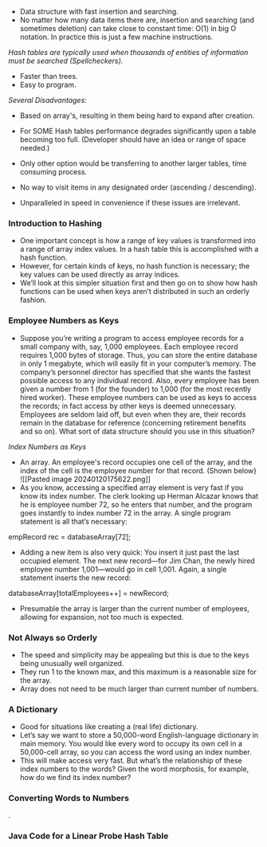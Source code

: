 - Data structure with fast insertion and searching.
- No matter how many data items there are, insertion and searching (and sometimes deletion) can take close to constant time: O(1) in big O notation. In practice this is just a few machine instructions.

*Hash tables are typically used when thousands of entities of information must be searched (Spellcheckers).*
- Faster than trees.
- Easy to program.

*Several Disadvantages:*
- Based on array's, resulting in them being hard to expand after creation. 
- For SOME Hash tables performance degrades significantly upon a table becoming too full. (Developer should have an idea or range of space needed.)
- Only other option would be transferring to another larger tables, time consuming process. 
- No way to visit items in any designated order (ascending / descending).

- Unparalleled in speed in convenience if these issues are irrelevant. 

### Introduction to Hashing
- One important concept is how a range of key values is transformed into a range of array index values. In a hash table this is accomplished with a hash function. 
- However, for certain kinds of keys, no hash function is necessary; the key values can be used directly as array indices. 
- We’ll look at this simpler situation first and then go on to show how hash functions can be used when keys aren’t distributed in such an orderly fashion.

### Employee Numbers as Keys
- Suppose you’re writing a program to access employee records for a small company with, say, 1,000 employees. Each employee record requires 1,000 bytes of storage. Thus, you can store the entire database in only 1 megabyte, which will easily fit in your computer’s memory. The company’s personnel director has specified that she wants the fastest possible access to any individual record. Also, every employee has been given a number from 1 (for the founder) to 1,000 (for the most recently hired worker). These employee numbers can be used as keys to access the records; in fact access by other keys is deemed unnecessary. Employees are seldom laid off, but even when they are, their records remain in the database for reference (concerning retirement benefits and so on). What sort of data structure should you use in this situation?

*Index Numbers as Keys*
- An array. An employee's record occupies one cell of the array, and the index of the cell is the employee number for that record. (Shown below}
![[Pasted image 20240120175622.png]]
 - As you know, accessing a specified array element is very fast if you know its index number. The clerk looking up Herman Alcazar knows that he is employee number 72, so he enters that number, and the program goes instantly to index number 72 in the array. A single program statement is all that’s necessary:
 
 empRecord rec = databaseArray[72];

- Adding a new item is also very quick: You insert it just past the last occupied element. The next new record—for Jim Chan, the newly hired employee number 1,001—would go in cell 1,001. Again, a single statement inserts the new record:

databaseArray[totalEmployees++] = newRecord;

- Presumable the array is larger than the current number of employees, allowing for expansion, not too much is expected.
### Not Always so Orderly
- The speed and simplicity may be appealing but this is due to the keys being unusually well organized. 
- They run 1 to the known max, and this maximum is a reasonable size for the array. 
- Array does not need to be much larger than current number of numbers. 

### A Dictionary
- Good for situations like creating a (real life) dictionary.
- Let’s say we want to store a 50,000-word English-language dictionary in main memory. You would like every word to occupy its own cell in a 50,000-cell array, so you can access the word using an index number. 
- This will make access very fast. But what’s the relationship of these index numbers to the words? Given the word morphosis, for example, how do we find its index number?

### Converting Words to Numbers

.

### Java Code for a Linear Probe Hash Table

